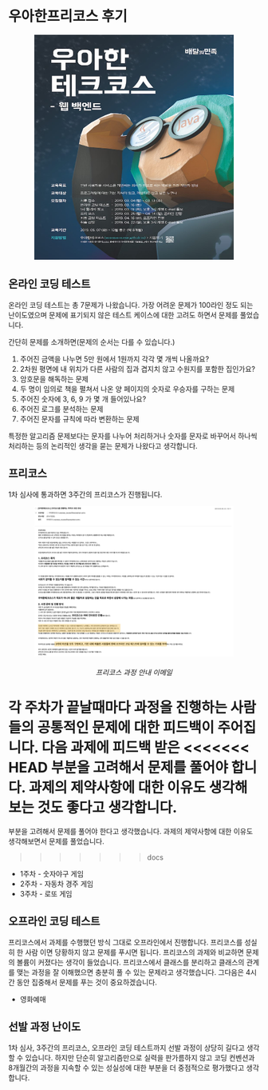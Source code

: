 # 우아한프리코스 후기

[<center><img src="/docs/images/techcourse_poster.jpeg" width="400" height="450"></center>](http://woowabros.github.io/woowabros/2019/02/08/woowacourse.html)

## 온라인 코딩 테스트
온라인 코딩 테스트는 총 7문제가 나왔습니다. 가장 어려운 문제가 100라인 정도 되는 난이도였으며
문제에 표기되지 않은 테스트 케이스에 대한 고려도 하면서 문제를 풀었습니다.  

간단히 문제를 소개하면(문제의 순서는 다를 수 있습니다.)
1. 주어진 금액을 나누면 5만 원에서 1원까지 각각 몇 개씩 나올까요?
2. 2차원 평면에 내 위치가 다른 사람의 집과 겹지치 않고 수원지를 포함한 집인가요?
3. 암호문을 해독하는 문제
4. 두 명이 임의로 책을 펼쳐서 나온 양 페이지의 숫자로 우승자를 구하는 문제
5. 주어진 숫자에 3, 6, 9 가 몇 개 들어있나요?
6. 주어진 로그를 분석하는 문제
7. 주어진 문자를 규칙에 따라 변환하는 문제

특정한 알고리즘 문제보다는 문자를 나누어 처리하거나 숫자를 문자로 바꾸어서
하나씩 처리하는 등의 논리적인 생각을 묻는 문제가 나왔다고 생각합니다.
  

## 프리코스
1차 심사에 통과하면 3주간의 프리코스가 진행됩니다.

[<center><img src="/docs/images/freecourse_info.png" width="400" height="300"></center>](https://yunheehyeon.github.io/docs/images/freecourse_info.png)
###### <center>프리코스 과정 안내 이메일</center>


각 주차가 끝날때마다 과정을 진행하는 사람들의 공통적인 문제에 대한 피드백이 주어집니다. 다음 과제에 피드백 받은
<<<<<<< HEAD
부분을 고려해서 문제를 풀어야 합니다. 과제의 제약사항에 대한 이유도 생각해보는 것도 좋다고 생각합니다.
=======
부분을 고려해서 문제를 풀어야 한다고 생각했습니다. 과제의 제약사항에 대한 이유도 생각해보면서 문제를 풀었습니다.
>>>>>>> docs

* 1주차 - 숫자야구 게임
* 2주차 - 자동차 경주 게임
* 3주차 - 로또 게임


## 오프라인 코딩 테스트
프리코스에서 과제를 수행했던 방식 그대로 오프라인에서 진행합니다. 프리코스를 성실히 한 사람
이면 당황하지 않고 문제를 푸시면 됩니다. 프리코스의 과제와 비교하면 문제의 볼륨이 커졌다는 생각이
들었습니다. 프리코스에서 클래스를 분리하고 클래스의 관계를 맺는 과정을 잘 이해했으면 충분히 풀 수 있는
문제라고 생각했습니다. 그다음은 4시간 동안 집중해서 문제를 푸는 것이 중요하겠습니다. 

* 영화예매

## 선발 과정 난이도
1차 심사, 3주간의 프리코스, 오프라인 코딩 테스트까지 선발 과정이 상당히 길다고 생각할 수 있습니다.
하지만 단순히 알고리즘만으로 실력을 판가름하지 않고 코딩 컨벤션과 8개월간의 과정을 지속할 수 있는 성실성에
대한 부분을 더 중점적으로 평가했다고 생각합니다. 
